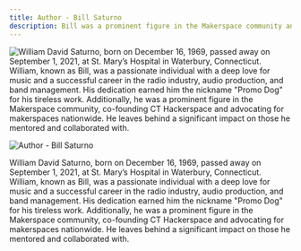 ```yaml
---
title: Author - Bill Saturno
description: Bill was a prominent figure in the Makerspace community and co-founded CT Hackerspace.
---
```


<image src="bill.webp" style="float: left;">

William David Saturno, born on December 16, 1969, passed away on September 1, 2021, at St. Mary’s Hospital in Waterbury, Connecticut. William, known as Bill, was a passionate individual with a deep love for music and a successful career in the radio industry, audio production, and band management. His dedication earned him the nickname "Promo Dog" for his tireless work. Additionally, he was a prominent figure in the Makerspace community, co-founding CT Hackerspace and advocating for makerspaces nationwide. He leaves behind a significant impact on those he mentored and collaborated with.

Author - Bill Saturno
<image src="bill.webp" style="float: left;">

William David Saturno, born on December 16, 1969, passed away on September 1, 2021, at St. Mary’s Hospital in Waterbury, Connecticut. William, known as Bill, was a passionate individual with a deep love for music and a successful career in the radio industry, audio production, and band management. His dedication earned him the nickname "Promo Dog" for his tireless work. Additionally, he was a prominent figure in the Makerspace community, co-founding CT Hackerspace and advocating for makerspaces nationwide. He leaves behind a significant impact on those he mentored and collaborated with.
